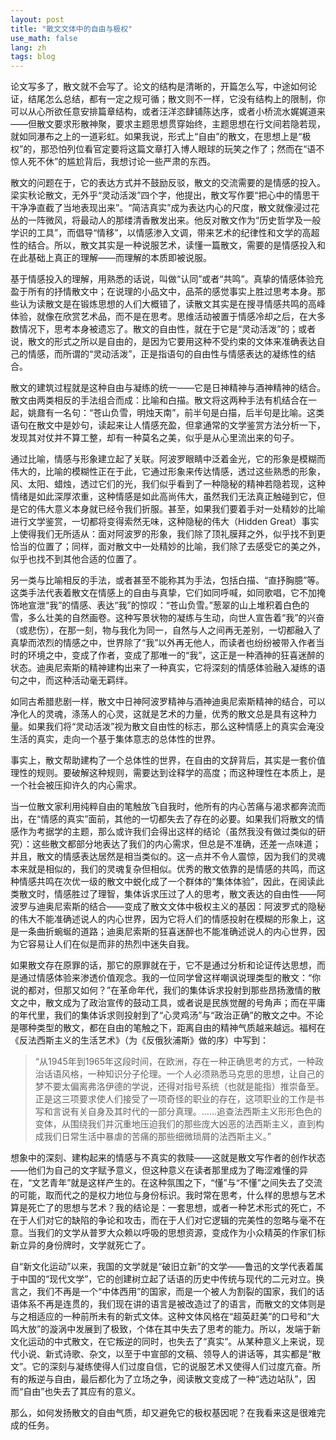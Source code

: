 ```yaml
---
layout: post
title: "散文文体中的自由与极权"
use_math: false
lang: zh
tags: blog
---
```


论文写多了，散文就不会写了。论文的结构是清晰的，开篇怎么写，中途如何论证，结尾怎么总结，都有一定之规可循；散文则不一样，它没有结构上的限制，你可以从心所欲任意安排篇章结构，或者汪洋恣肆铺陈达序，或者小桥流水娓娓道来——但散文要求形散神聚，要求主题思想贯穿始终，主题思想在行文间若隐若现，就如同瀑布之上的一道彩虹。如果我说，形式上“自由”的散文，在思想上是“极权”的，那恐怕列位看官定要将这篇文章打入博人眼球的玩笑之作了；然而在“语不惊人死不休”的尴尬背后，我想讨论一些严肃的东西。

<!-- more -->

散文的问题在于，它的表达方式并不鼓励反驳，散文的交流需要的是情感的投入。梁实秋论散文，无外乎“灵动活泼”四个字，他提出，散文写作要“把心中的情思干干净净直截了当地表现出来”。“简洁真实”成为表达内心的尺度，散文就像浸过花丛的一阵微风，将最动人的那缕清香散发出来。他反对散文作为“历史哲学及一般学识的工具”，而倡导“情移”，以情感渗入文调，带来艺术的纪律性和文学的高超性的结合。所以，散文其实是一种说服艺术，读懂一篇散文，需要的是情感投入和在此基础上真正的理解——而理解的本质即被说服。

基于情感投入的理解，用熟悉的话说，叫做“认同”或者“共鸣”。真挚的情感体验充盈于所有的抒情散文中；在说理的小品文中，品茶的感觉事实上胜过思考本身。那些认为读散文是在锻炼思想的人们大概错了，读散文其实是在搜寻情感共鸣的高峰体验，就像在欣赏艺术品，而不是在思考。思维活动被置于情感冷却之后，在大多数情况下，思考本身被遗忘了。散文的自由性，就在于它是“灵动活泼”的；或者说，散文的形式之所以是自由的，是因为它要用这种不受约束的文体来准确表达自己的情感，而所谓的“灵动活泼”，正是指语句的自由性与情感表达的凝练性的结合。

散文的建筑过程就是这种自由与凝练的统一——它是日神精神与酒神精神的结合。散文由两类相反的手法组合而成：比喻和白描。散文将这两种手法有机结合在一起，姚鼐有一名句：“苍山负雪，明烛天南”，前半句是白描，后半句是比喻。这类语句在散文中是妙句，读起来让人情感充盈，但拿通常的文学鉴赏方法分析一下，发现其对仗并不算工整，却有一种莫名之美，似乎是从心里流出来的句子。

通过比喻，情感与形象建立起了关联。阿波罗眼睛中泛着金光，它的形象是模糊而伟大的，比喻的模糊性正在于此，它通过形象来传达情感，透过这些熟悉的形象，风、太阳、蜡烛，透过它们的光，我们似乎看到了一种隐秘的精神若隐若现，这种
情绪是如此深厚浓重，这种情感是如此高尚伟大，虽然我们无法真正触碰到它，但是它的伟大意义本身就已经令我们折服。甚至，如果我们要着手对一处精妙的比喻进行文学鉴赏，一切都将变得索然无味，这种隐秘的伟大（Hidden Great）事实上使得我们无所适从：面对阿波罗的形象，我们除了顶礼膜拜之外，似乎找不到更恰当的位置了；同样，面对散文中一处精妙的比喻，我们除了去感受它的美之外，似乎也找不到其他合适的位置了。

另一类与比喻相反的手法，或者甚至不能称其为手法，包括白描、“直抒胸臆”等。这类手法代表着散文在情感上的自由与真挚，它们如同呼喊，如同歌唱，它不加掩饰地宣泄“我”的情感、表达“我”的惊叹：“苍山负雪。”葱翠的山上堆积着白色的雪，多么壮美的自然画卷。这种写景状物的凝练与生动，向世人宣告着“我”的兴奋（或悲伤），在那一刻，物与我化为同一，自然与人之间再无差别，一切都融入了真挚而浓烈的情感之中，世界除了“我”以外再无他人，而读者也纷纷被带入作者当时的环境之中，变成了作者，变成了那唯一的“我”，这正是一种酒神的狂喜迷醉的状态。迪奥尼索斯的精神建构出来了一种真实，它将深刻的情感体验融入凝练的语句之中，而这种活动毫无羁绊。

如同古希腊悲剧一样，散文中日神阿波罗精神与酒神迪奥尼索斯精神的结合，可以净化人的灵魂，涤荡人的心灵，这就是艺术的力量，优秀的散文总是具有这种力量。如果我们将“灵动活泼”视为散文自由性的标志，那么这种情感上的真实会淹没生活的真实，走向一个基于集体意志的总体性的世界。

事实上，散文帮助建构了一个总体性的世界，在自由的文辞背后，其实是一套价值理性的规则。要破解这种规则，需要达到诠释学的高度；而这种理性在本质上，是一个社会被压抑许久的内心需求。

当一位散文家利用纯粹自由的笔触放飞自我时，他所有的内心苦痛与渴求都奔流而出，在“情感的真实”面前，其他的一切都失去了存在的必要。如果我们将散文的情感作为考据学的主题，那么或许我们会得出这样的结论（虽然我没有做过类似的研究）：这些散文都部分地表达了我们的内心需求，但总是不准确，还差一点味道；并且，散文的情感表达居然是相当类似的。这一点并不令人震惊，因为我们的灵魂本来就是相似的，我们的灵魂复杂但相似。优秀的散文依靠的是情感的共鸣，而这种情感共鸣在次优一级的散文中蜕化成了一个群体的“集体体验”，因此，在阅读此类散文时，情感胜过了理智，集体诉求压过了人的思考，散文表达的自由性——阿波罗与迪奥尼索斯的结合——变成了散文文体中极权主义的基因：阿波罗式的隐秘的伟大不能准确述说人的内心世界，因为它将人们的情感投射在模糊的形象上，这是一条曲折蜿蜒的道路；迪奥尼索斯的狂喜迷醉也不能准确述说人的内心世界，因为它容易让人们在似是而非的热烈中迷失自我。

如果散文存在原罪的话，那它的原罪就在于，它不是通过分析和论证传达思想，而是通过情感体验来渗透价值观念。我的一位同学曾这样嘲讽说理类型的散文：“你说的都对，但那又如何？”在革命年代，我们的集体诉求投射到那些昂扬激情的散文之中，散文成为了政治宣传的鼓动工具，或者说是民族觉醒的号角声；而在平庸的年代里，我们的集体诉求则投射到了“心灵鸡汤”与“政治正确”的散文之中。不论是哪种类型的散文，都在自由的笔触之下，距离自由的精神气质越来越远。福柯在《反法西斯主义的生活艺术》（为《反俄狄浦斯》做的序）中写到：

> “从1945年到1965年这段时间，在欧洲，存在一种正确思考的方式，一种政治话语风格，一种知识分子伦理。一个人必须熟悉马克思的思想，让自己的梦不要太偏离弗洛伊德的学说，还得对指号系统（也就是能指）推崇备至。正是这三项要求使人们接受了一项奇怪的职业的存在，这项职业的工作是书写和言说有关自身及其时代的一部分真理。……追查法西斯主义形形色色的变体，从围绕我们并沉重地压迫我们的那些庞大凶恶的法西斯主义，直到构成我们日常生活中暴虐的苦痛的那些细微琐屑的法西斯主义。”



想象中的深刻、建构起来的情感与不真实的救赎——这就是散文写作者的创作状态——他们为自己的文字赋予意义，但这种意义在读者那里成为了晦涩难懂的异在，“文艺青年”就是这样产生的。在这种氛围之下，“懂”与“不懂”之间失去了交流的可能，取而代之的是权力地位与身份标识。我时常在思考，什么样的思想与艺术算是死亡了的思想与艺术？我的结论是：一套思想，或者一种艺术形式的死亡，不在于人们对它的缺陷的争论和攻击，而在于人们对它逻辑的完美性的忽略与毫不在意。当我们的文学从普罗大众赖以呼吸的思想资源，变成作为小众精英的作家们标新立异的身份牌时，文学就死亡了。

自“新文化运动”以来，我国的文学就是“破旧立新”的文学——鲁迅的文学代表着属于中国的“现代文学”，它的创建树立起了话语的历史中传统与现代的二元对立。换言之，我们不再是一个“中体西用”的国家，而是一个被人为割裂的国家，我们的话语体系不再是连贯的，我们现在讲的语言是被改造过了的语言，而散文的文体则是与之相适应的一种前所未有的新式文体。这种文体风格在“超英赶美”的口号和“大鸣大放”的漩涡中发展到了极致，个体在其中失去了思考的能力。所以，发端于新文化运动的中式散文，在它叛逆的同时，也失去了“真实”。从某种意义上来说，现代小说、新式诗歌、杂文，以至于中宣部的文稿、领导人的讲话等，其实都是“散文”。它的深刻与凝练使得人们过度自信，它的说服艺术又使得人们过度亢奋。所有的叛逆与自由，最后都化为了立场之争，阅读散文变成了一种“选边站队”，因而“自由”也失去了其应有的意义。

那么，如何发扬散文的自由气质，却又避免它的极权基因呢？在我看来这是很难完成的任务。

